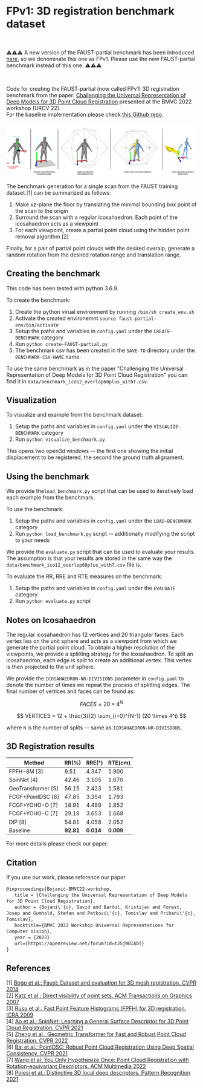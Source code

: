 # FPv1: 3D registration benchmark dataset

<br> 

⚠️⚠️⚠️ A new version of the FAUST-partial benchmark has been introduced [here](https://github.com/DavidBoja/exhaustive-grid-search), so we denominate this one as FPv1. Please use the new FAUST-partial benchmark instead of this one. ⚠️⚠️⚠️

<br>

Code for creating the FAUST-partial (now called FPv1) 3D registration benchmark from the paper: [Challenging the Universal Representation of Deep Models for 3D Point Cloud Registration](https://arxiv.org/abs/2211.16301) presented at the BMVC 2022 workshop (URCV 22). <br>
For the baseline implementation please check [this Github repo](https://github.com/DavidBoja/greedy-grid-search).

<p align="center">
  <img src="https://github.com/DavidBoja/FAUST-partial/blob/main/assets/FAUST-partial-teaser.png" width="1000">
</p>

The benchmark generation for a single scan from the FAUST training dataset [1] can be summarized as follows:
1. Make $xz$-plane the floor by translating the minimal bounding box point of the scan to the origin
2. Surround the scan with a regular icosahaedron. Each point of the icosahaedron acts as a viewpoint
3. For each viewpoint, create a partial point cloud using the hidden point removal algorithm [2]

Finally, for a pair of partial point clouds with the desired overalp, generate a random rotation from the desired rotation range and translation range.


## Creating the benchmark
This code has been tested with python 3.6.9.

To create the benchmark:
1. Create the python virual environment by running `/bin/sh create_env.sh`
2. Activate the created environemnt `source faust-partial-env/bin/activate`
3. Setup the paths and variables in `config.yaml` under the `CREATE-BENCHMARK` category
4. Run `python create-FAUST-partial.py`
5. The benchmark csv has been created in the `SAVE-TO` directory under the `BENCHMARK-CSV-NAME` name.


To use the same benchmark as in the paper "Challenging the Universal Representation of Deep Models for 3D Point Cloud Registration" you can find it in `data/benchmark_ico12_overlap60plus_withT.csv`.

## Visualization

To visualize and example from the benchmark dataset:
1. Setup the paths and variables in `config.yaml` under the `VISUALIZE-BENCHMARK` category
2. Run `python visualize_benchmark.py`

This opens two open3d windows -- the first one showing the initial displacement to be registered, the second the ground truth alignament.

## Using the benchmark

We provide the`load_benchmark.py` script that can be used to iteratively load each example from the benchmark.

To use the benchmark:
1. Setup the paths and variables in `config.yaml` under the `LOAD-BENCHMARK` category
2. Run `python load_benchmark.py` script -- additionally modifying the script to your needs

We provide the `evaluate.py` script that can be used to evaluate your results. The assumption is that your results are stored in the same way the `data/benchmark_ico12_overlap60plus_withT.csv` file is.

To evaluate the RR, RRE and RTE measures on the benchmark:
1. Setup the paths and variables in `config.yaml` under the `EVALUATE` category
2. Run `python evaluate.py` script

## Notes on Icosahaedron

The regular icosahaedron has 12 vertices and 20 triangular faces. Each vertex lies on the unit sphere and acts as a viewpoint from which we generate the partial point cloud. To obtain a higher resolution of the viewpoints, we provide a splitting strategy for the icosahaedron. To split an icosahaedron, each edge is split to create an additional vertex. This vertex is then projected to the unit sphere.

We provide the `ICOSAHAEDRON-NR-DIVISIONS` parameter in `config.yaml` to denote the number of times we repeat the process of splitting edges. The final number of vertices and faces can be found as:

$$ FACES = 20 \times 4^N $$

$$ VERTICES = 12 + \frac{3}{2} \sum_{i=0}^{N-1} (20 \times 4^i) $$

where `N` is the number of splits -- same as `ICOSAHAEDRON-NR-DIVISIONS`.

## 3D Registration results

| Method                                                            | RR(\%)           | RRE(&deg;)    | RTE(cm)          |
|-------------------------------------------------------------------|------------------|------------------|------------------|
| FPFH-8M  [3]                    | 9.51             | 4.347            | 1.900            |
| SpinNet  [4]                                         | 42.46            | 3.105            | 1.670            |
| GeoTransformer [5]  | 56.15            | 2.423            | 1.581            |
| FCGF+PointDSC [6]                                      | 47.85            | 3.354            | 1.793            |
| FCGF+YOHO-O [7]                                           | 18.91            | 4.489            | 1.852            |
| FCGF+YOHO-C [7]                                            | 29.18            | 3.653            | 1.668            |
| DIP [8]                                                    | 54.81            | 4.058            | 2.052            |
| Baseline                                                          | $\mathbf{92.81}$ | $\mathbf{0.014}$ | $\mathbf{0.009}$ |

For more details please check our paper.

## Citation

If you use our work, please reference our paper

```
@inproceedings{Bojanić-BMVC22-workshop,
   title = {Challenging the Universal Representation of Deep Models for 3D Point Cloud Registration},
   author = {Bojani\'{c}, David and Bartol, Kristijan and Forest, Josep and Gumhold, Stefan and Petkovi\'{c}, Tomislav and Pribani\'{c}, Tomislav},
   booktitle={BMVC 2022 Workshop Universal Representations for Computer Vision},
   year = {2022}
   url={https://openreview.net/forum?id=tJ5jWBIAbT}
}
```

## References
[1] [Bogo et al.: Faust: Dataset and evaluation for 3D mesh registration. CVPR 2014](https://files.is.tue.mpg.de/black/papers/FAUST2014.pdf) <br />
[2] [Katz et al.: Direct visibility of point sets. ACM Transactions on Graphics 2007](https://www.weizmann.ac.il/math/ronen/sites/math.ronen/files/uploads/katz_tal_basri_-_direct_visibility_of_point_sets.pdf) <br />
[3] [Rusu et al.: Fast Point Feature Histograms (FPFH) for 3D registration. ICRA 2009](https://ieeexplore.ieee.org/document/5152473) <br />
[4] [Ao et al.: SpinNet: Learning a General Surface Descriptor for 3D Point Cloud Registration. CVPR 2021](https://arxiv.org/abs/2011.12149) <br />
[5] [Zheng et al.: Geometric Transformer for Fast and Robust Point Cloud Registration. CVPR 2022](https://arxiv.org/abs/2202.06688) <br />
[6] [Bai et al.: PointDSC: Robust Point Cloud Registration Using Deep Spatial Consistency. CVPR 2021](https://arxiv.org/abs/2103.05465) <br />
[7] [Wang et al: You Only Hypothesize Once: Point Cloud Registration with Rotation-equivariant Descriptors. ACM Multimedia 2022](https://arxiv.org/abs/2109.00182) <br />
[8] [Poiesi et al.: Distinctive 3D local deep descriptors. Pattern Recognition 2021](https://arxiv.org/abs/2009.00258) <br />
